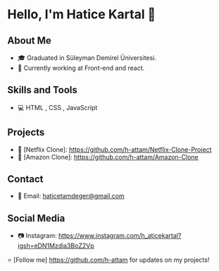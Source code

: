 # Hello, I'm Hatice Kartal 👋



## About Me

- 🎓 Graduated in Süleyman Demirel Üniversitesi.
- 💼 Currently working at Front-end and react.

## Skills and Tools

- 💻 HTML , CSS , JavaScript 

## Projects

- 🚀 [Netflix Clone]: https://github.com/h-attam/Netflix-Clone-Project
- 🌟 [Amazon Clone]: https://github.com/h-attam/Amazon-Clone

## Contact

- 📧 Email: haticetamdeger@gmail.com

## Social Media

- 📷 Instagram: https://www.instagram.com/h_aticekartal?igsh=eDN1Mzdia3BoZ2Vp


⭐️ [Follow me] https://github.com/h-attam  for updates on my projects!


